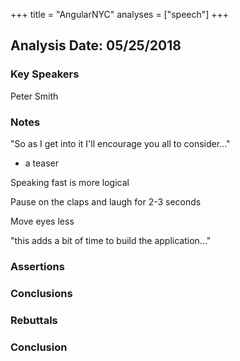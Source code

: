 +++
title = "AngularNYC"
analyses = ["speech"]
+++

## Analysis Date: 05/25/2018

### Key Speakers
Peter Smith

### Notes

"So as I get into it I'll encourage you all to consider..."
- a teaser

Speaking fast is more logical

Pause on the claps and laugh for 2-3 seconds

Move eyes less

"this adds a bit of time to build the application..."

### Assertions

### Conclusions


### Rebuttals

### Conclusion

